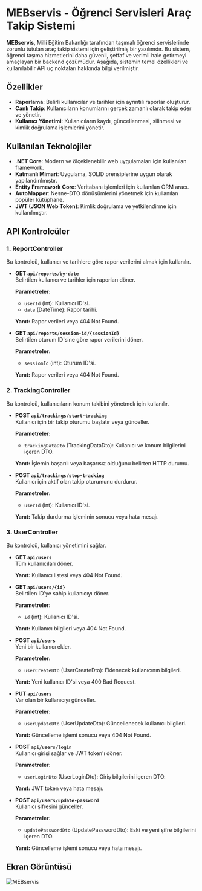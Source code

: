 # MEBservis - Öğrenci Servisleri Araç Takip Sistemi

**MEBservis**, Milli Eğitim Bakanlığı tarafından taşımalı öğrenci servislerinde zorunlu tutulan araç takip sistemi için geliştirilmiş bir yazılımdır. Bu sistem, öğrenci taşıma hizmetlerini daha güvenli, şeffaf ve verimli hale getirmeyi amaçlayan bir backend çözümüdür. Aşağıda, sistemin temel özellikleri ve kullanılabilir API uç noktaları hakkında bilgi verilmiştir.

## Özellikler

- **Raporlama**: Belirli kullanıcılar ve tarihler için ayrıntılı raporlar oluşturur.
- **Canlı Takip**: Kullanıcıların konumlarını gerçek zamanlı olarak takip eder ve yönetir.
- **Kullanıcı Yönetimi**: Kullanıcıların kaydı, güncellenmesi, silinmesi ve kimlik doğrulama işlemlerini yönetir.

## Kullanılan Teknolojiler

- **.NET Core**: Modern ve ölçeklenebilir web uygulamaları için kullanılan framework.
- **Katmanlı Mimari**: Uygulama, SOLID prensiplerine uygun olarak yapılandırılmıştır.
- **Entity Framework Core**: Veritabanı işlemleri için kullanılan ORM aracı.
- **AutoMapper**: Nesne-DTO dönüşümlerini yönetmek için kullanılan popüler kütüphane.
- **JWT (JSON Web Token)**: Kimlik doğrulama ve yetkilendirme için kullanılmıştır.

## API Kontrolcüler

### 1. ReportController

Bu kontrolcü, kullanıcı ve tarihlere göre rapor verilerini almak için kullanılır.

- **GET `api/reports/by-date`**  
  Belirtilen kullanıcı ve tarihler için raporları döner.

  **Parametreler:**
  - `userId` (int): Kullanıcı ID'si.
  - `date` (DateTime): Rapor tarihi.

  **Yanıt:** Rapor verileri veya 404 Not Found.

- **GET `api/reports/session-id/{sessionId}`**  
  Belirtilen oturum ID'sine göre rapor verilerini döner.

  **Parametreler:**
  - `sessionId` (int): Oturum ID'si.

  **Yanıt:** Rapor verileri veya 404 Not Found.

### 2. TrackingController

Bu kontrolcü, kullanıcıların konum takibini yönetmek için kullanılır.

- **POST `api/trackings/start-tracking`**  
  Kullanıcı için bir takip oturumu başlatır veya günceller.

  **Parametreler:**
  - `trackingDataDto` (TrackingDataDto): Kullanıcı ve konum bilgilerini içeren DTO.

  **Yanıt:** İşlemin başarılı veya başarısız olduğunu belirten HTTP durumu.

- **POST `api/trackings/stop-tracking`**  
  Kullanıcı için aktif olan takip oturumunu durdurur.

  **Parametreler:**
  - `userId` (int): Kullanıcı ID'si.

  **Yanıt:** Takip durdurma işleminin sonucu veya hata mesajı.

### 3. UserController

Bu kontrolcü, kullanıcı yönetimini sağlar.

- **GET `api/users`**  
  Tüm kullanıcıları döner.

  **Yanıt:** Kullanıcı listesi veya 404 Not Found.

- **GET `api/users/{id}`**  
  Belirtilen ID'ye sahip kullanıcıyı döner.

  **Parametreler:**
  - `id` (int): Kullanıcı ID'si.

  **Yanıt:** Kullanıcı bilgileri veya 404 Not Found.

- **POST `api/users`**  
  Yeni bir kullanıcı ekler.

  **Parametreler:**
  - `userCreateDto` (UserCreateDto): Eklenecek kullanıcının bilgileri.

  **Yanıt:** Yeni kullanıcı ID'si veya 400 Bad Request.

- **PUT `api/users`**  
  Var olan bir kullanıcıyı günceller.

  **Parametreler:**
  - `userUpdateDto` (UserUpdateDto): Güncellenecek kullanıcı bilgileri.

  **Yanıt:** Güncelleme işlemi sonucu veya 404 Not Found.

- **POST `api/users/login`**  
  Kullanıcı girişi sağlar ve JWT token'ı döner.

  **Parametreler:**
  - `userLoginDto` (UserLoginDto): Giriş bilgilerini içeren DTO.

  **Yanıt:** JWT token veya hata mesajı.

- **POST `api/users/update-password`**  
  Kullanıcı şifresini günceller.

  **Parametreler:**
  - `updatePasswordDto` (UpdatePasswordDto): Eski ve yeni şifre bilgilerini içeren DTO.

  **Yanıt:** Güncelleme işlemi sonucu veya hata mesajı.


## Ekran Görüntüsü
![MEBservis](https://github.com/user-attachments/assets/236e8738-4eb4-4c87-857c-cf50a8a34db4)

